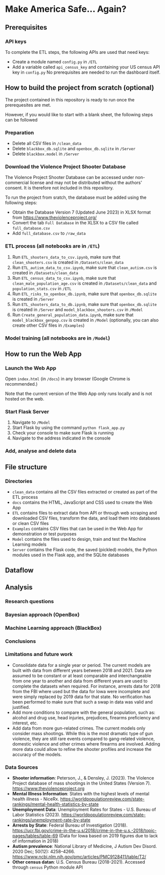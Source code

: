 # Make America Safe... Again?

## Prerequisites
### API keys
To complete the ETL steps, the following APIs are used that need keys:
- Create a module named `config.py` in `/ETL`
- Add a variable called `api_census_key` and containing your US census API key in `config.py`
No prerequisites are needed to run the dashboard itself.

## How to build the project from scratch (optional)
The project contained in this repository is ready to run once the prerequesites are met.

However, if you would like to start with a blank sheet, the following steps can be followed

### Preparation
- Delete all CSV files in `/clean_data`
- Delete `blackbox_db.sqlite` and `openbox_db.sqlite` in `/Server`
- Delete `blackbox.model` in `/Server`

### Download the Violence Project Shooter Database
The Violence Project Shooter Database can be accessed under non-commercial license and may not be distributed without the authors' consent. It is therefore not included in this repository.

To run the project from sratch, the database must be added using the following steps:

- Obtain the Database Version 7 (Updated June 2023) in XLSX format from https://www.theviolenceproject.org/ 
- Convert the tab `Full Database` in the XLSX to a CSV file called `full_database.csv`
- Add `full_database.csv` to `/raw_data`

### ETL process (all notebooks are in `/ETL`)
1. Run `ETL_shooters_data_to_csv.ipynb`, make sure that `clean_shooters.csv` is created in `/Datasets/clean_data`
2. Run `ETL_autism_data_to_csv.ipynb`, make sure that `clean_autism.csv` is created in `/Datasets/clean_data`
3. Run `ETL_census_data_to_csv.ipynb`, make sure that `clean_male_population_age.csv` is created in `/Datasets/clean_data` and `population_stats.csv` in `/ETL`
4. Run `ETL_risks_to_openbox_db.ipynb`, make sure that `openbox_db.sqlite` is created in `/Server`
5. Run `ETL_shooters_data_to_db.ipynb`, make sure that `openbox_db.sqlite` is created in `/Server` and `model_blackbox_shooters.csv` in `/Model`
6. Run `Create_general_population_data.ipynb`, make sure that `model_blackbox_genpop.csv` is created in `/Model` (optionally, you can also create other CSV files in `/Examples`)

### Model training (all notebooks are in `/Model`)

## How to run the Web App

### Launch the Web App
Open `index.html` (in `/docs`) in any browser (Google Chrome is recommended.)

Note that the current version of the Web App only runs locally and is not hosted on the web.

### Start Flask Server
1. Navigate to `/Model`
2. Start Flask by using the command `python flask_app.py`
3. Check your console to make sure Flask is running
4. Navigate to the address indicated in the console

### Add, analyse and delete data

## File structure
### Directories
- `clean_data` contains all the CSV files extracted or created as part of the ETL process
- `docs` contains the HTML, JavaScript and CSS used to create the Web App
- `ETL` contains files to extract data from API or through web scraping and downloaded CSV files, transform the data, and load them into databases or clean CSV files
- `Examples` contains CSV files that can be used in the Web App for demonstration or test purposes
- `Model` contains the files used to design, train and test the Machine Learning models
- `Server` contains the Flask code, the saved (pickled) models, the Python modules used in the Flask app, and the SQLite databases

## Dataflow

## Analysis

### Research questions

### Bayesian approach (OpenBox)

### Machine Learning approach (BlackBox)

### Conclusions

### Limitations and future work
- Consolidate data for a single year or period. The current models are built with data from different years between 2018 and 2021. Data are assumed to be constant or at least comparable and interchangeable from one year to another and data from different years are used to complete the datasets when required. For instance, arrests data for 2018 from the FBI where used but the data for Iowa were incomplete and were simply replaced by 2019 data for that state. No verification has been performed to make sure that such a swap in data was valid and justified.
- Add more conditions to compare with the general population, such as: alcohol and drug use, head injuries, prejudices, firearms preficiency and interest, etc.
- Add data from more gun-related crimes. The current models only consider mass shootings. While this is the most dramatic type of gun violence, they are still rare events compared to gang-related violence, domestic violence and other crimes where firearms are involved. Adding more data could allow to refine the shooter profiles and increase the accuracy of the models.


### Data Sources
- **Shooter information**: Peterson, J., & Densley, J. (2023). The Violence Project database of mass shootings in the United States (Version 7). https://www.theviolenceproject.org
- **Mental Illness Information**: States with the highest levels of mental health illness - NiceRx. https://worldpopulationreview.com/state-rankings/mental-health-statistics-by-state
- **Unemployment Data**: Unemployment Rates for States - U.S. Bureau of Labor Statistics (2023). https://worldpopulationreview.com/state-rankings/unemployment-rate-by-state
- **Arrests by State**: Federal Bureau of Investigation (2018). https://ucr.fbi.gov/crime-in-the-u.s/2018/crime-in-the-u.s.-2018/topic-pages/tables/table-69 (Data for Iowa based on 2019 figures due to lack of information in 2018)
- **Autism prevalence**: National Library of Medicine, J Autism Dev Disord. 2020 Dec; 50(12): 4258–4266. https://www.ncbi.nlm.nih.gov/pmc/articles/PMC9128411/table/T2/
- **Other census datan**: U.S. Census Bureau (2018-2021). Accessed through `census` Python module API
